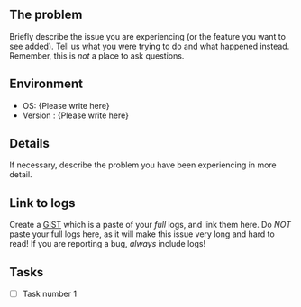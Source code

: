 ## The problem

Briefly describe the issue you are experiencing (or the feature you want to see added). Tell us what you were trying to do and what happened instead. Remember, this is _not_ a place to ask questions.

## Environment

* OS: {Please write here}
* Version : {Please write here}

## Details

If necessary, describe the problem you have been experiencing in more detail.

## Link to logs

Create a [GIST](https://gist.github.com) which is a paste of your _full_ logs, and link them here. 
Do _NOT_ paste your full logs here, as it will make this issue very long and hard to read! 
If you are reporting a bug, _always_ include logs!


## Tasks

* [ ] Task number 1
